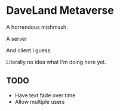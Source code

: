 # DaveLand Metaverse

A horrendous mishmash.

A server

And client I guess.

Literally no idea what I'm doing here yet.

## TODO

- Have text fade over time
- Allow multiple users